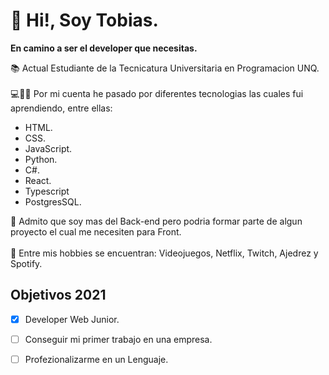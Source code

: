 # 👋 Hi!, Soy Tobias.

**En camino a ser el developer que necesitas.** <br>

 📚 Actual Estudiante de la Tecnicatura Universitaria en Programacion UNQ.<br><br>
 💻💪🏻 Por mi cuenta he pasado por diferentes tecnologias las cuales fui aprendiendo, entre ellas:
  - HTML.
  - CSS.
  - JavaScript.
  - Python.
  - C#.
  - React.
  - Typescript
  - PostgresSQL.
  
💛 Admito que soy mas del Back-end pero podria formar parte de algun proyecto el cual me necesiten para Front.<br><br>
🤵 Entre mis hobbies se encuentran: Videojuegos, Netflix, Twitch,  Ajedrez y Spotify. 
 
 ## Objetivos 2021
- [x] Developer Web Junior.
- [ ] Conseguir mi primer trabajo en una empresa.
- [ ] Profezionalizarme en un Lenguaje. 

  

